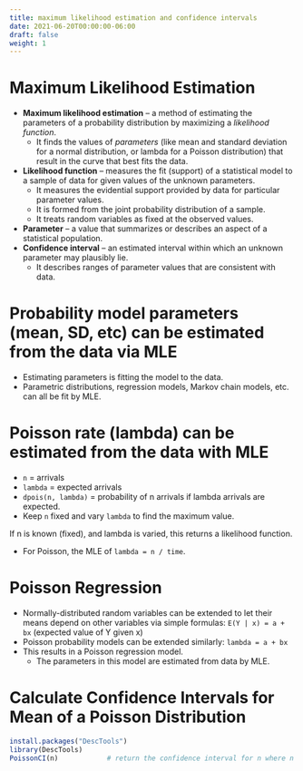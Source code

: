 ```yaml
---
title: maximum likelihood estimation and confidence intervals
date: 2021-06-20T00:00:00-06:00
draft: false
weight: 1
---
```


# Maximum Likelihood Estimation
- **Maximum likelihood estimation** – a method of estimating the parameters of a probability distribution by maximizing a *likelihood function*.  
	- It finds the values of *parameters* (like mean and standard deviation for a normal distribution, or lambda for a Poisson distribution) that result in the curve that best fits the data. 
- **Likelihood function** – measures the fit (support) of a statistical model to a sample of data for given values of the unknown parameters.
	- It measures the evidential support provided by data for particular parameter values.
	- It is formed from the joint probability distribution of a sample.
	- It treats random variables as fixed at the observed values.
- **Parameter** – a value that summarizes or describes an aspect of a statistical population.
- **Confidence interval** – an estimated interval within which an unknown parameter may plausibly lie.
	- It describes ranges of parameter values that are consistent with data.
		
# Probability model parameters (mean, SD, etc) can be estimated from the data via MLE
- Estimating parameters is fitting the model to the data.
- Parametric distributions, regression models, Markov chain models, etc. can all be fit by MLE.

# Poisson rate (lambda) can be estimated from the data with MLE
- `n` = arrivals
- `lambda` = expected arrivals
- `dpois(n, lambda)` = probability of n arrivals if lambda arrivals are expected.
- Keep `n` fixed and vary `lambda` to find the maximum value.

If n is known (fixed), and lambda is varied, this returns a likelihood function.
- For Poisson, the MLE of `lambda = n / time`.

# Poisson Regression
- Normally-distributed random variables can be extended to let their means depend on other variables via simple formulas:  `E(Y | x) = a + bx` (expected value of Y given x)
- Poisson probability models can be extended similarly:  `lambda = a + bx`
- This results in a Poisson regression model.
  - The parameters in this model are estimated from data by MLE.

# Calculate Confidence Intervals for Mean of a Poisson Distribution
```r
install.packages("DescTools")
library(DescTools)
PoissonCI(n)			# return the confidence interval for n where n is the mean of a Poisson distribution
```
